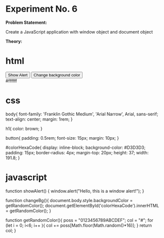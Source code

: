 ﻿# **Experiment No. 6**

**Problem Statement:**

Create a JavaScript application with window object and document object

**Theory:**

# html

<!DOCTYPE html>
<html lang="en">
<head>
    <meta charset="UTF-8">
    <meta name="viewport" content="width=device-width, initial-scale=1.0">
    <title>Document</title>
    <link rel="stylesheet" href="style.css">
</head>
<body>
    <button onclick="showAlert()">Show Alert</button>
    <button onclick="changeBg()">Change background color</button>
    <div id="colorHexaCode">
        #ffffff
    </div>

<script src="app.js"></script>
</body>
</html>

# css

body{
font-family: 'Franklin Gothic Medium',
'Arial Narrow', Arial, sans-serif;
text-align: center;
margin: 1rem;
}

h1{
color: brown;
}

button{
padding: 0.5rem;
font-size: 15px;
margin: 10px;
}

#colorHexaCode{
display: inline-block;
background-color: #D3D3D3;
padding: 15px;
border-radius: 4px;
margin-top: 20px;
height: 37;
width: 191.8;
}

# javascript

function showAlert()
{
window.alert("Hello, this is a window alert!");
}

function changeBg(){
document.body.style.backgroundColor = getRandomColor();
document.getElementById('colorHexaCode').innerHTML = getRandomColor();
}

function getRandomColor(){
poss = "0123456789ABCDEF";
col = "#";
for (let i = 0; i<6; i++ ){
col += poss[Math.floor(Math.random()*16)];
}
return col; }
